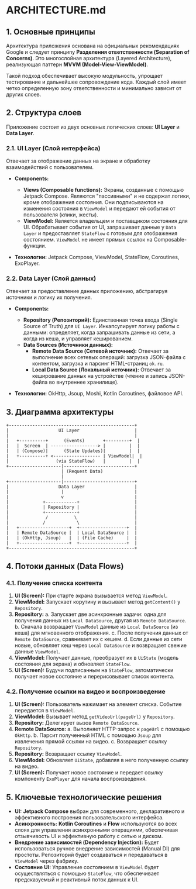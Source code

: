 # ARCHITECTURE.md

## 1. Основные принципы

Архитектура приложения основана на официальных рекомендациях Google и следует принципу **Разделения ответственности (Separation of Concerns)**. Это многослойная архитектура (Layered Architecture), реализующая паттерн **MVVM (Model-View-ViewModel)**.

Такой подход обеспечивает высокую модульность, упрощает тестирование и дальнейшее сопровождение кода. Каждый слой имеет четко определенную зону ответственности и минимально зависит от других слоев.

## 2. Структура слоев

Приложение состоит из двух основных логических слоев: **UI Layer** и **Data Layer**.

### 2.1. UI Layer (Слой интерфейса)

Отвечает за отображение данных на экране и обработку взаимодействий с пользователем.

*   **Components:**
    *   **Views (Composable functions):** Экраны, созданные с помощью Jetpack Compose. Являются "пассивными" и не содержат логики, кроме отображения состояния. Они подписываются на изменения состояния в `ViewModel` и передают ей события от пользователя (клики, жесты).
    *   **ViewModel:** Является владельцем и поставщиком состояния для UI. Обрабатывает события от UI, запрашивает данные у `Data Layer` и предоставляет `StateFlow` с готовым для отображения состоянием. `ViewModel` не имеет прямых ссылок на Composable-функции.

*   **Технологии:** Jetpack Compose, ViewModel, StateFlow, Coroutines, ExoPlayer.

### 2.2. Data Layer (Слой данных)

Отвечает за предоставление данных приложению, абстрагируя источники и логику их получения.

*   **Components:**
    *   **Repository (Репозиторий):** Единственная точка входа (Single Source of Truth) для `UI Layer`. Инкапсулирует логику работы с данными: определяет, когда запрашивать данные из сети, а когда из кеша, и управляет кешированием.
    *   **Data Sources (Источники данных):**
        *   **Remote Data Source (Сетевой источник):** Отвечает за выполнение всех сетевых операций: загрузка JSON-файла с контентом, загрузка и парсинг HTML-страниц `ok.ru`.
        *   **Local Data Source (Локальный источник):** Отвечает за кеширование данных на устройстве (чтение и запись JSON-файла во внутреннее хранилище).

*   **Технологии:** OkHttp, Jsoup, Moshi, Kotlin Coroutines, файловое API.

## 3. Диаграмма архитектуры

```
+------------------------------------------------+
|                   UI Layer                     |
|                                                |
|   +----------+      (Events)       +---------+  |
|   |  Screen  | ------------------> |         |  |
|   | (Compose)|      (State Updates)|         |  |
|   +----------+ <------------------ | ViewModel|  |
|                  (via StateFlow)   |         |  |
+--------------------|---------------------------+
                     | (Request Data)
                     |
+--------------------|---------------------------+
|                   Data Layer                   |
|                    |                           |
|                    v                           |
|             +------------+                     |
|             | Repository |                     |
|             +------------+                     |
|              /          \                      |
|             /            \                     |
|   +-------------------+  +------------------+  |
|   | Remote DataSource |  | Local DataSource |  |
|   | (OkHttp, Jsoup)   |  | (File Cache)     |  |
|   +-------------------+  +------------------+  |
+------------------------------------------------+
```

## 4. Потоки данных (Data Flows)

### 4.1. Получение списка контента

1.  **UI (Screen):** При старте экрана вызывается метод `ViewModel`.
2.  **ViewModel:** Запускает корутину и вызывает метод `getContent()` у `Repository`.
3.  **Repository:**
    a. Запускает две асинхронные задачи: одна для получения данных из `Local DataSource`, другая из `Remote DataSource`.
    b. Сначала возвращает `ViewModel` данные из `Local DataSource` (из кеша) для мгновенного отображения.
    c. После получения данных от `Remote DataSource`, сравнивает их с кешем.
    d. Если данные из сети новые, обновляет кеш через `Local DataSource` и возвращает свежие данные `ViewModel`.
4.  **ViewModel:** Получает данные, преобразует их в `UiState` (модель состояния для экрана) и обновляет `StateFlow`.
5.  **UI (Screen):** Будучи подписанным на `StateFlow`, автоматически получает новое состояние и перерисовывает список контента.

### 4.2. Получение ссылки на видео и воспроизведение

1.  **UI (Screen):** Пользователь нажимает на элемент списка. Событие передается в `ViewModel`.
2.  **ViewModel:** Вызывает метод `getVideoUrl(pageUrl)` у `Repository`.
3.  **Repository:** Делегирует вызов `Remote DataSource`.
4.  **Remote DataSource:**
    a. Выполняет HTTP-запрос к `pageUrl` с помощью `OkHttp`.
    b. Парсит полученный HTML с помощью `Jsoup` для извлечения прямой ссылки на видео.
    c. Возвращает ссылку `Repository`.
5.  **Repository:** Возвращает ссылку `ViewModel`.
6.  **ViewModel:** Обновляет `UiState`, добавляя в него полученную ссылку на видео.
7.  **UI (Screen):** Получает новое состояние и передает ссылку компоненту `ExoPlayer` для начала воспроизведения.

## 5. Ключевые технологические решения

*   **UI:** **Jetpack Compose** выбран для современного, декларативного и эффективного построения пользовательского интерфейса.
*   **Асинхронность:** **Kotlin Coroutines** и **Flow** используются во всех слоях для управления асинхронными операциями, обеспечивая отзывчивость UI и эффективную работу с сетью и диском.
*   **Внедрение зависимостей (Dependency Injection):** Будет использоваться ручное внедрение зависимостей (Manual DI) для простоты. Репозиторий будет создаваться и передаваться в `ViewModel` через фабрику.
*   **Состояние UI:** Управление состоянием в `ViewModel` будет осуществляться с помощью `StateFlow`, что обеспечивает предсказуемый и реактивный поток данных к UI.

